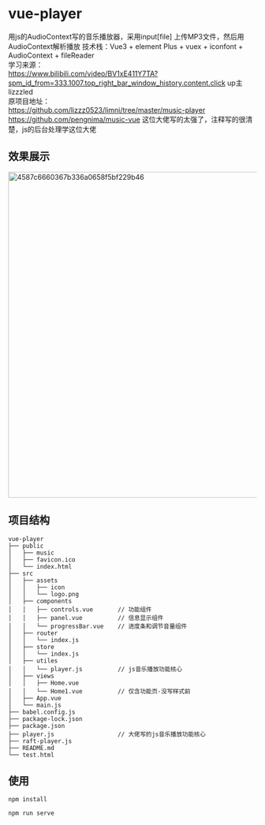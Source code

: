 # vue-player
用js的AudioContext写的音乐播放器，采用input[file] 上传MP3文件，然后用AudioContext解析播放
技术栈：Vue3 + element Plus + vuex + iconfont + AudioContext + fileReader <br>
学习来源：<br> 
https://www.bilibili.com/video/BV1xE411Y7TA?spm_id_from=333.1007.top_right_bar_window_history.content.click up主lizzzled<br> 
原项目地址：<br> 
https://github.com/lizzz0523/limni/tree/master/music-player<br> 
https://github.com/pengnima/music-vue 这位大佬写的太强了，注释写的很清楚，js的后台处理学这位大佬<br>

## 效果展示
<img width="661" alt="4587c6660367b336a0658f5bf229b46" src="https://user-images.githubusercontent.com/93251384/150303493-9a1f4281-2765-4e1e-ad90-15c96c976a9f.png">

## 项目结构
``` 
vue-player
├── public
│   ├── music
│   ├── favicon.ico
│   └── index.html
├── src
│   ├── assets
│   │   ├── icon
│   │   └── logo.png
│   ├── components
│   │   ├── controls.vue       // 功能组件
│   │   ├── panel.vue          // 信息显示组件
│   │   └── progressBar.vue    // 进度条和调节音量组件
│   ├── router
│   │   └── index.js
│   ├── store
│   │   └── index.js
│   ├── utiles
│   │   └── player.js          // js音乐播放功能核心
│   ├── views
│   │   ├── Home.vue
│   │   └── Home1.vue          // 仅含功能页-没写样式前
│   ├── App.vue
│   └── main.js
├── babel.config.js
├── package-lock.json
├── package.json
├── player.js                  // 大佬写的js音乐播放功能核心
├── raft-player.js
├── README.md
└── test.html

```




## 使用
```
npm install

npm run serve
```

